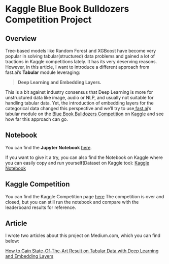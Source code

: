 # Kaggle Blue Book Bulldozers Competition Project

## Overview

Tree-based models like Random Forest and XGBoost have become very popular in solving tabular(structured) data problems and gained a lot of tractions in Kaggle competitions lately. It has its very deserving reasons. However, in this article, I want to introduce a different approach from fast.ai’s **Tabular** module leveraging:
> **Deep Learning and Embedding Layers.**

This is a bit against industry consensus that Deep Learning is more for unstructured data like image, audio or NLP, and usually not suitable for handling tabular data. Yet, the introduction of embedding layers for the categorical data changed this perspective and we’ll try to use[ fast.ai](http://fast.ai)’s tabular module on the [Blue Book Bulldozers Competition](https://www.kaggle.com/c/bluebook-for-bulldozers/overview) on [Kaggle](http://kaggle.com) and see how far this approach can go.

## Notebook

You can find the **Jupyter Notebook** [here](https://github.com/wayofnumbers/Kaggle-Blue-Book-Bulldozers-Competition-Project/blob/main/blue-book-bulldozer-fast-ai-deep-learning.ipynb).

If you want to give it a try, you can also find the Notebook on Kaggle where you can easily copy and run yourself(Dataset on Kaggle too):
[Kaggle Notebook](https://www.kaggle.com/lymenlee/blue-book-bulldozer-fast-ai-deep-learning/notebook)

## Kaggle Competition

You can find the Kaggle Competition page [here](https://www.kaggle.com/c/bluebook-for-bulldozers)
The competition is over and closed, but you can still run the notebook and compare with the leaderboard results for reference.

## Article

I wrote two articles about this project on Medium.com, which you can find below:

[How to Gain State-Of-The-Art Result on Tabular Data with Deep Learning and Embedding Layers](https://towardsdatascience.com/how-to-gain-state-of-the-art-result-on-tabular-data-with-deep-learning-and-embedding-layers-d1eb6b83c52c)

